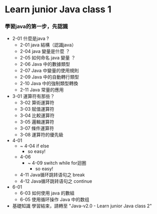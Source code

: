 # Learn junior Java class 1
### 學習java的第一步，先認識
- 2-01 什麼是java ?
    - 2-01 java 結構（認識java）
    - 2-04 java 變量是什麼 ？
    - 2-05 如何命名 java 變量 ？
    - 2-06 Java 中的數據類型 
    - 2-07 Java 中變量的使用規則
    - 2-09 Java 中的自動轉行類型
    - 2-10 Java 中的強制類型轉換
    - 2-11 Java 常量的應用
- 3-01 運算符有那些？
    - 3-02 算術運算符
    - 3-03 賦值運算符
    - 3-04 比較運算符
    - 3-05 邏輯運算符
    - 3-07 條件運算符
    - 3-08 運算符的優先級
- 4-01
  - ~ 4-04 if else 
    - so easy!
  - 4-06 
    - ~ 4-09 switch while for迴圈 
      - so easy!
  - 4-11 Java循环跳转语句之 break
  - 4-12 Java循环跳转语句之 continue
- 6-01
  - 6-03 如何使用 java 的數組
  - 6-05 使用循环操作 Java 中的数组
- 基礎知識 學習結束，請轉至 "Java-v2.0 - Learn junior Java class 2"

